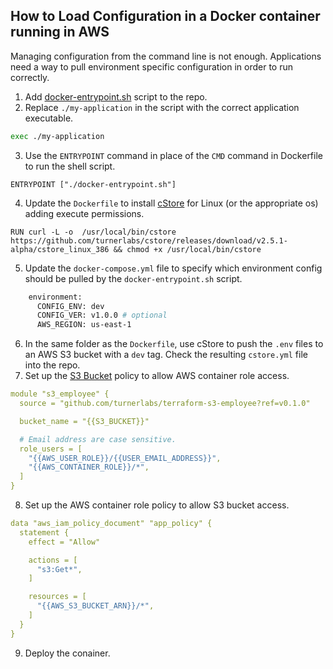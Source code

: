 ## How to Load Configuration in a Docker container running in AWS ##

Managing configuration from the command line is not enough. Applications need a way to pull environment specific configuration in order to run correctly. 

1. Add [docker-entrypoint.sh](../examples/docker-entrypoint.sh) script to the repo. 
2. Replace `./my-application` in the script with the correct application executable. 
```bash
exec ./my-application
```
3. Use the `ENTRYPOINT` command in place of the `CMD` command in Dockerfile to run the shell script. 
```docker
ENTRYPOINT ["./docker-entrypoint.sh"]
```
4. Update the `Dockerfile` to install [cStore](https://github.com/turnerlabs/cstore/releases/download/v2.5.1-alpha/cstore_linux_amd64) for Linux (or the appropriate os) adding execute permissions.
```docker
RUN curl -L -o  /usr/local/bin/cstore https://github.com/turnerlabs/cstore/releases/download/v2.5.1-alpha/cstore_linux_386 && chmod +x /usr/local/bin/cstore
```
5. Update the `docker-compose.yml` file to specify which environment config should be pulled by the `docker-entrypoint.sh` script.    
```bash
    environment:
      CONFIG_ENV: dev
      CONFIG_VER: v1.0.0 # optional
      AWS_REGION: us-east-1
```
6. In the same folder as the `Dockerfile`, use cStore to push the `.env` files to an AWS S3 bucket with a `dev` tag. Check the resulting `cstore.yml` file into the repo.
7. Set up the [S3 Bucket](#set-up-s3-bucket-default-store) policy to allow AWS container role access.
```yml
module "s3_employee" {
  source = "github.com/turnerlabs/terraform-s3-employee?ref=v0.1.0"

  bucket_name = "{{S3_BUCKET}}"

  # Email address are case sensitive.
  role_users = [
    "{{AWS_USER_ROLE}}/{{USER_EMAIL_ADDRESS}}",
    "{{AWS_CONTAINER_ROLE}}/*",
  ]
}

```
8. Set up the AWS container role policy to allow S3 bucket access.
```yml
data "aws_iam_policy_document" "app_policy" {
  statement {
    effect = "Allow"

    actions = [
      "s3:Get*",
    ]

    resources = [
      "{{AWS_S3_BUCKET_ARN}}/*",
    ]
  }
}
```
9. Deploy the conainer.